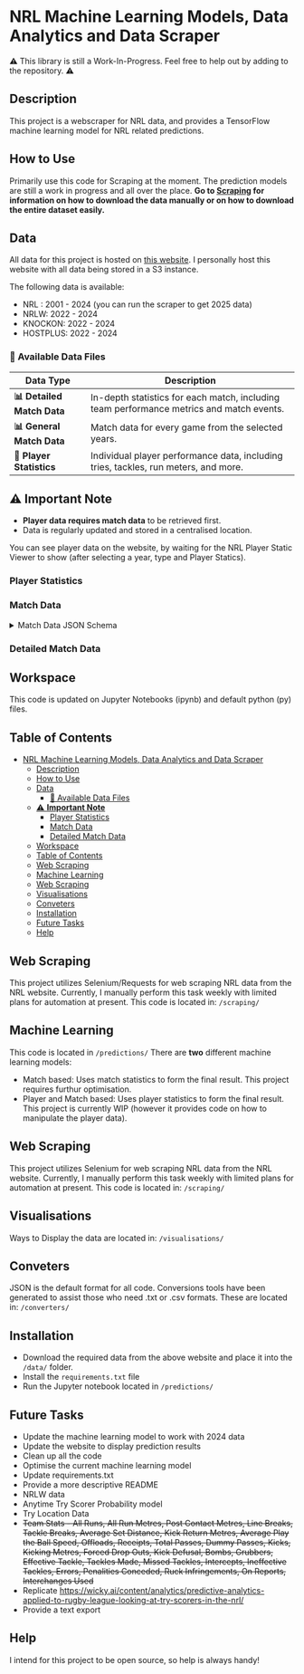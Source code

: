 # NRL Machine Learning Models, Data Analytics and Data Scraper

⚠️ This library is still a Work-In-Progress. Feel free to help out by adding to the repository. ⚠️
## Description
This project is a webscraper for NRL data, and provides a TensorFlow machine learning model for NRL related predictions. 

## How to Use
Primarily use this code for Scraping at the moment. The prediction models are still a work in progress and all over the place. 
**Go to [Scraping](./scraping/README.md) for information on how to download the data manually or on how to download the entire dataset easily.**

## Data
All data for this project is hosted on [this website](https://nrlpredictions.net/sport).
I personally host this website with all data being stored in a S3 instance. 

The following data is available:
* NRL : 2001 - 2024 (you can run the scraper to get 2025 data)
* NRLW: 2022 - 2024
* KNOCKON: 2022 - 2024
* HOSTPLUS: 2022 - 2024


### 📂 Available Data Files

| Data Type                                   | Description                                                                 |
|---------------------------------------------|-----------------------------------------------------------------------------|
| **📊 Detailed Match Data**           | In-depth statistics for each match, including team performance metrics and match events. |
| **📊 General Match Data**    | Match data for every game from the selected years. |
| **👤 Player Statistics**             | Individual player performance data, including tries, tackles, run meters, and more.  |

## ⚠️ **Important Note**
- **Player data requires match data** to be retrieved first.
- Data is regularly updated and stored in a centralised location.


You can see player  data on the website, by waiting for the NRL Player Static Viewer to show (after selecting a year, type and Player Statics).

### Player Statistics

### Match Data
<details>
<summary>Match Data JSON Schema</summary>

```json
{
  "$schema": "http://json-schema.org/draft-04/schema#",
  "type": "object",
  "properties": {
    "NRL": {
      "type": "array",
      "items": {
        "type": "object",
        "properties": {
          "2024": {
            "type": "array",
            "items": {
              "type": "object",
              "properties": {
                "1": {
                  "type": "array",
                  "items": {
                    "type": "object",
                    "properties": {
                      "Details": {
                        "type": "string"
                      },
                      "Date": {
                        "type": "string"
                      },
                      "Home": {
                        "type": "string"
                      },
                      "Home_Score": {
                        "type": "string"
                      },
                      "Away": {
                        "type": "string"
                      },
                      "Away_Score": {
                        "type": "string"
                      },
                      "Venue": {
                        "type": "string"
                      }
                    },
                    "required": [
                      "Details",
                      "Date",
                      "Home",
                      "Home_Score",
                      "Away",
                      "Away_Score",
                      "Venue"
                    ]
                  }
                }
              }
            }
          }
        }
      }
    }
  }
}
```

</details>



### Detailed Match Data



## Workspace
This code is updated on Jupyter Notebooks (ipynb) and default python (py) files. 



## Table of Contents
- [NRL Machine Learning Models, Data Analytics and Data Scraper](#nrl-machine-learning-models-data-analytics-and-data-scraper)
  - [Description](#description)
  - [How to Use](#how-to-use)
  - [Data](#data)
    - [📂 Available Data Files](#-available-data-files)
  - [⚠️ **Important Note**](#️-important-note)
    - [Player Statistics](#player-statistics)
    - [Match Data](#match-data)
    - [Detailed Match Data](#detailed-match-data)
  - [Workspace](#workspace)
  - [Table of Contents](#table-of-contents)
  - [Web Scraping](#web-scraping)
  - [Machine Learning](#machine-learning)
  - [Web Scraping](#web-scraping-1)
  - [Visualisations](#visualisations)
  - [Conveters](#conveters)
  - [Installation](#installation)
  - [Future Tasks](#future-tasks)
  - [Help](#help)


## Web Scraping
This project utilizes Selenium/Requests for web scraping NRL data from the NRL website. Currently, I manually perform this task weekly with limited plans for automation at present. This code is located in: 
`/scraping/`




## Machine Learning 
This code is located in 
`/predictions/`
There are **two** different machine learning models:
* Match based: Uses match statistics to form the final result. This project requires furthur optimisation. 
* Player and Match based: Uses player statistics to form the final result. This project is currently WIP (however it provides code on how to manipulate the player data). 

## Web Scraping
This project utilizes Selenium for web scraping NRL data from the NRL website. Currently, I manually perform this task weekly with limited plans for automation at present. This code is located in: 
`/scraping/`

## Visualisations
Ways to Display the data are located in: 
`/visualisations/`


## Conveters
JSON is the default format for all code. Conversions tools have been generated to assist those who need .txt or .csv formats. These are located in: 
`/converters/`

## Installation
* Download the required data from the above website and place it into the `/data/` folder.
* Install the `requirements.txt` file 
* Run the Jupyter notebook located in `/predictions/`

## Future Tasks 
* Update the machine learning model to work with 2024 data
* Update the website to display prediction results
* Clean up all the code
* Optimise the current machine learning model 
* Update requirements.txt
* Provide a more descriptive README
* NRLW data
* Anytime Try Scorer Probability model
* Try Location Data
* ~~Team Stats - All Runs, All Run Metres, Post Contact Metres, Line Breaks, Tackle Breaks, Average Set Distance, Kick Return Metres, Average Play the Ball Speed, Offloads, Receipts, Total Passes, Dummy Passes, Kicks, Kicking Metres, Forced Drop Outs, Kick Defusal, Bombs, Grubbers, Effective Tackle, Tackles Made, Missed Tackles, Intercepts, Ineffective Tackles, Errors, Penalities Conceded, Ruck Infringements, On Reports, Interchanges Used~~
* Replicate https://wicky.ai/content/analytics/predictive-analytics-applied-to-rugby-league-looking-at-try-scorers-in-the-nrl/ 
* Provide a text export 

## Help 
I intend for this project to be open source, so help is always handy!
